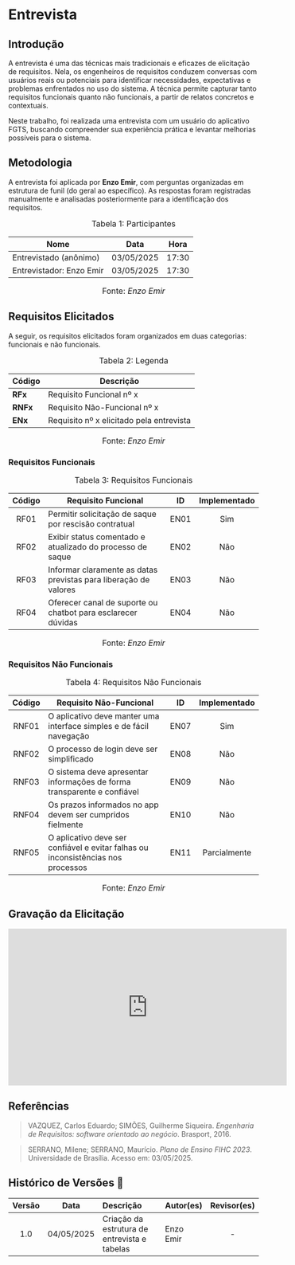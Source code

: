 # Entrevista

## Introdução

A entrevista é uma das técnicas mais tradicionais e eficazes de elicitação de requisitos. Nela, os engenheiros de requisitos conduzem conversas com usuários reais ou potenciais para identificar necessidades, expectativas e problemas enfrentados no uso do sistema. A técnica permite capturar tanto requisitos funcionais quanto não funcionais, a partir de relatos concretos e contextuais.

Neste trabalho, foi realizada uma entrevista com um usuário do aplicativo FGTS, buscando compreender sua experiência prática e levantar melhorias possíveis para o sistema.

## Metodologia

A entrevista foi aplicada por **Enzo Emir**, com perguntas organizadas em estrutura de funil (do geral ao específico). As respostas foram registradas manualmente e analisadas posteriormente para a identificação dos requisitos.

<font size="3"><p style="text-align: center">Tabela 1: Participantes</p></font>

<div align="center">

<table>
  <thead>
    <tr>
      <th>Nome</th>
      <th>Data</th>
      <th>Hora</th>
    </tr>
  </thead>
  <tbody>
    <tr>
      <td>Entrevistado (anônimo)</td>
      <td>03/05/2025</td>
      <td>17:30</td>
    </tr>
    <tr>
      <td>Entrevistador: Enzo Emir</td>
      <td>03/05/2025</td>
      <td>17:30</td>
    </tr>
  </tbody>
</table>

</div>

<p style="text-align: center; font-size: 16px;">Fonte: <i>Enzo Emir</i></p>

## Requisitos Elicitados

A seguir, os requisitos elicitados foram organizados em duas categorias: funcionais e não funcionais.

<font size="3"><p style="text-align: center">Tabela 2: Legenda</p></font>

<div align="center">

<table>
  <thead>
    <tr>
      <th>Código</th>
      <th>Descrição</th>
    </tr>
  </thead>
  <tbody>
    <tr>
      <td><strong>RFx</strong></td>
      <td>Requisito Funcional nº x</td>
    </tr>
    <tr>
      <td><strong>RNFx</strong></td>
      <td>Requisito Não-Funcional nº x</td>
    </tr>
    <tr>
      <td><strong>ENx</strong></td>
      <td>Requisito nº x elicitado pela entrevista</td>
    </tr>
  </tbody>
</table>

</div>

<p style="text-align: center; font-size: 16px;">Fonte: <i>Enzo Emir</i></p>

### Requisitos Funcionais

<font size="3"><p style="text-align: center">Tabela 3: Requisitos Funcionais</p></font>

| Código | Requisito Funcional                                                                 | ID    | Implementado |
|:------:|--------------------------------------------------------------------------------------|:-----:|:------------:|
| RF01   | Permitir solicitação de saque por rescisão contratual                              | EN01  | Sim          |
| RF02   | Exibir status comentado e atualizado do processo de saque                          | EN02  | Não          |
| RF03   | Informar claramente as datas previstas para liberação de valores                   | EN03  | Não          |
| RF04   | Oferecer canal de suporte ou chatbot para esclarecer dúvidas                       | EN04  | Não          |



<p style="text-align: center; font-size: 16px;">Fonte: <i>Enzo Emir</i></p>

### Requisitos Não Funcionais

<font size="3"><p style="text-align: center">Tabela 4: Requisitos Não Funcionais</p></font>

| Código  | Requisito Não-Funcional                                                           | ID    | Implementado |
|:-------:|------------------------------------------------------------------------------------|:-----:|:------------:|
| RNF01   | O aplicativo deve manter uma interface simples e de fácil navegação               | EN07  | Sim          |
| RNF02   | O processo de login deve ser simplificado                                         | EN08  | Não          |
| RNF03   | O sistema deve apresentar informações de forma transparente e confiável           | EN09  | Não          |
| RNF04   | Os prazos informados no app devem ser cumpridos fielmente                         | EN10  | Não          |
| RNF05   | O aplicativo deve ser confiável e evitar falhas ou inconsistências nos processos  | EN11  | Parcialmente |

<p style="text-align: center; font-size: 16px;">Fonte: <i>Enzo Emir</i></p>

## Gravação da Elicitação

<p style="text-align: center">
<iframe width="560" height="315" src="https://youtu.be/r9nRinXUWE8" title="YouTube video player" frameborder="0" allow="accelerometer; autoplay; clipboard-write; encrypted-media; gyroscope; picture-in-picture; web-share" referrerpolicy="strict-origin-when-cross-origin" allowfullscreen></iframe>
</p>

## Referências

> VAZQUEZ, Carlos Eduardo; SIMÕES, Guilherme Siqueira. *Engenharia de Requisitos: software orientado ao negócio*. Brasport, 2016.  

> SERRANO, Milene; SERRANO, Maurício. *Plano de Ensino FIHC 2023*. Universidade de Brasília. Acesso em: 03/05/2025.

## Histórico de Versões 📅

| Versão | Data       | Descrição                                      | Autor(es)   | Revisor(es) |
|:------:|:----------:|:-----------------------------------------------|:------------|:-----------:|
|  1.0   | 04/05/2025 | Criação da estrutura de entrevista e tabelas   | Enzo Emir   | -           |
